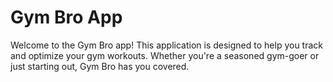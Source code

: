 # Gym Bro App

Welcome to the Gym Bro app! This application is designed to help you track and optimize your gym workouts. Whether you're a seasoned gym-goer or just starting out, Gym Bro has you covered.
